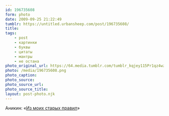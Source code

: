 ```yaml
---
id: 196735608
form: photo
date: 2009-09-25 21:22:49
tumblr: https://untitled.urbansheep.com/post/196735608/
title:
tags:
    - post
    - картинки
    - буквы
    - цитаты
    - мантры
    - не остана
photo_original_url: https://64.media.tumblr.com/tumblr_kqjey115Pr1qz4wzio1_500.png
photo: /media/196735608.png
photo_caption: 
photo_source:
photo_source_url:
photo_source_title:
layout: post-photo.njk
---
```


<p>Аникин: «<a href="http://friendfeed.com/anykeen/090bdcf7/1-there-no-failure-only-feedback-2-expect">Из моих старых правил</a>»</p>
